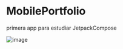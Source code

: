 # MobilePortfolio

primera app para estudiar JetpackCompose

![image](https://github.com/Thxmxs/MobilePortfolio/assets/69379135/38455d39-7fee-49c9-804e-038af1035019)
